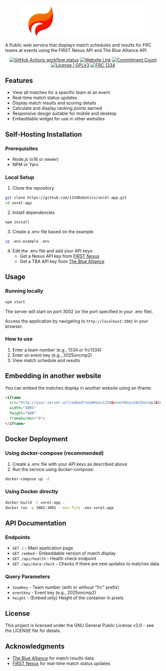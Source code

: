<p align="center">
<img
width=400
src="views/public/banner2.png"
alt="Vorel Banner"/>
</p>


A Public web service that displays match schedules and results for FRC teams at events using the FIRST Nexus API and The Blue Alliance API.

<p align="center">
  <a href="https://github.com/1334Robotics/vorel-app/actions"
    ><img
      src="https://img.shields.io/github/actions/workflow/status/1334Robotics/vorel-app/.github/workflows/build.yml?branch=main&style=for-the-badge"
      alt="GitHub Actions workflow status"
  /></a>
  <a href="https://vorel.app"
    ><img
      src="https://img.shields.io/badge/Public-Website-orange?style=for-the-badge"
      alt="Website Link"/></img
  ></a>
  <a href="https://github.com/1334Robotics/vorel-app/commits/main/"
    ><img
      src="https://img.shields.io/github/commit-activity/t/1334Robotics/vorel-app?style=for-the-badge"
      alt="Commitment Count"/></a
  ><br />
  <a href="https://github.com/1334Robotics/vorel-app/blob/main/LICENSE"
    ><img
      src="https://img.shields.io/badge/License-GPLv3-blue.svg?style=for-the-badge"
      alt="License | GPLV3"/></a
  >
  <a href="https://frc-events.firstinspires.org/team/1334"
    >
  <img
      src="https://img.shields.io/badge/FRC-1334-darkred?style=for-the-badge"
      alt="FRC 1334"
  /></a>
</p>

## Features

- View all matches for a specific team at an event
- Real-time match status updates
- Display match results and scoring details
- Calculate and display ranking points earned
- Responsive design suitable for mobile and desktop
- Embeddable widget for use in other websites

## Self-Hosting Installation

### Prerequisites

- Node.js (v16 or newer)
- NPM or Yarn

### Local Setup

1. Clone the repository
```bash
git clone https://github.com/1334Robotics/vorel-app.git
cd vorel-app
```

2. Install dependencies
```bash
npm install
```

3. Create a .env file based on the example
```bash
cp .env.example .env
```

4. Edit the .env file and add your API keys:
   - Get a Nexus API key from [FIRST Nexus](https://frc.nexus)
   - Get a TBA API key from [The Blue Alliance](https://www.thebluealliance.com/account)

## Usage

### Running locally

```bash
npm start
```

The server will start on port 3002 (or the port specified in your .env file).

Access the application by navigating to `http://localhost:3002` in your browser.

### How to use

1. Enter a team number (e.g., 1334 or frc1334)
2. Enter an event key (e.g., 2025oncmp2)
3. View match schedule and results

## Embedding in another website

You can embed the matches display in another website using an iframe:

```html
<iframe 
  src="http://your-server-url/embed?teamKey=1334&eventKey=2025oncmp2&height=600" 
  width="100%" 
  height="600" 
  frameborder="0">
</iframe>
```

## Docker Deployment

### Using docker-compose (recommended)

1. Create a .env file with your API keys as described above
2. Run the service using docker-compose:

```bash
docker-compose up -d
```

### Using Docker directly

```bash
docker build -t vorel-app .
docker run -p 3002:3002 --env-file .env vorel-app
```

## API Documentation

### Endpoints

- `GET /` - Main application page
- `GET /embed` - Embeddable version of match display
- `GET /api/health` - Health check endpoint
- `GET /api/data-check` - Checks if there are new updates to matches data

### Query Parameters

- `teamKey` - Team number (with or without "frc" prefix)
- `eventKey` - Event key (e.g., 2025oncmp2)
- `height` - (Embed only) Height of the container in pixels

## License

This project is licensed under the GNU General Public License v3.0 - see the LICENSE file for details.

## Acknowledgments

- [The Blue Alliance](https://www.thebluealliance.com) for match results data
- [FIRST Nexus](https://frc.nexus) for real-time match status updates